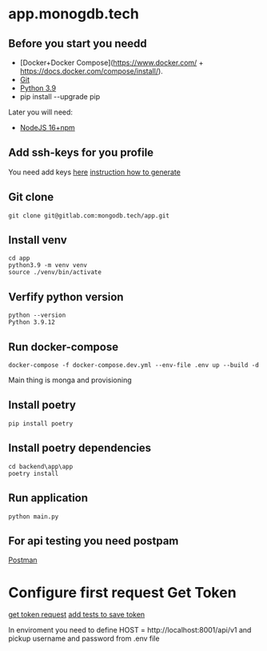 # app.monogdb.tech

## Before you start you needd

* [Docker+Docker Compose](https://www.docker.com/ + https://docs.docker.com/compose/install/).
* [Git](https://git-scm.com/book/en/v2/Getting-Started-Installing-Git)
* [Python 3.9](https://www.python.org/downloads/release/python-3913/)
* pip install --upgrade pip

Later you will need:
* [NodeJS 16+npm](https://nodejs.org/en/)

## Add ssh-keys for you profile
You need add keys [here](https://gitlab.com/-/profile/keys) [instruction how to generate](https://coderlessons.com/tutorials/devops/vyuchit-gitlab/gitlab-nastroika-kliucha-ssh)

## Git clone 
`git clone git@gitlab.com:mongodb.tech/app.git`

## Install venv
`cd app` <br />
`python3.9 -m venv venv` <br />
`source ./venv/bin/activate`

## Verfify python version

`python --version` <br />
`Python 3.9.12`

## Run docker-compose
`docker-compose -f docker-compose.dev.yml --env-file .env up --build -d`

Main thing is monga and provisioning

## Install poetry
`pip install poetry`

## Install poetry dependencies
`cd backend\app\app` <br />
`poetry install`

## Run application
`python main.py`

## For api testing you need postpam

[Postman](https://www.postman.com/downloads/)

# Configure first request Get Token
[get token request](https://gitlab.com/mongodb.tech/app/-/raw/main/docs/Screenshot_2022-06-13_at_09.59.11.png)
[add tests to save token](https://gitlab.com/mongodb.tech/app/-/blob/main/docs/Screenshot_2022-06-13_at_09.59.11.png)

In enviroment you need to define HOST = http://localhost:8001/api/v1 and pickup username and password from .env file


